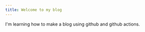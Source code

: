 ```yaml
---
title: Welcome to my blog
---
```


I'm learning how to make a blog using github and github actions.
